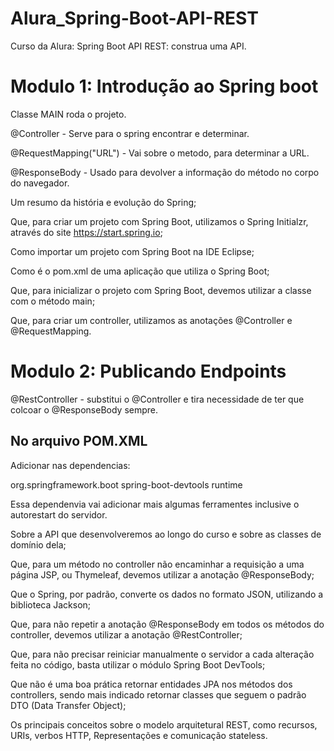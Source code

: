 # Alura_Spring-Boot-API-REST
Curso da Alura: Spring Boot API REST: construa uma API.

# Modulo 1: Introdução ao Spring boot

Classe MAIN roda o projeto.

@Controller - Serve para o spring encontrar e determinar.

@RequestMapping("URL") -  Vai sobre o metodo, para determinar a URL.

@ResponseBody - Usado para devolver a informação do método no corpo do navegador.

  Um resumo da história e evolução do Spring;
  
  Que, para criar um projeto com Spring Boot, utilizamos o Spring Initialzr, através do site https://start.spring.io;
  
  Como importar um projeto com Spring Boot na IDE Eclipse;
  
  Como é o pom.xml de uma aplicação que utiliza o Spring Boot;
  
  Que, para inicializar o projeto com Spring Boot, devemos utilizar a classe com o método main;
  
  Que, para criar um controller, utilizamos as anotações @Controller e @RequestMapping.

# Modulo 2: Publicando Endpoints

@RestController - substitui o @Controller e tira  necessidade de ter que colcoar o @ResponseBody sempre.

## No arquivo POM.XML
Adicionar nas dependencias: 

<dependency>
  <groupId>org.springframework.boot</groupId>
  <artifactId>spring-boot-devtools</artifactId>
  <scope>runtime</scope>
</dependency>

Essa dependenvia vai adicionar mais algumas ferramentes inclusive o autorestart do servidor.

  Sobre a API que desenvolveremos ao longo do curso e sobre as classes de domínio dela;
  
  Que, para um método no controller não encaminhar a requisição a uma página JSP, ou Thymeleaf, devemos utilizar a anotação @ResponseBody;
  
  Que o Spring, por padrão, converte os dados no formato JSON, utilizando a biblioteca Jackson;
  
  Que, para não repetir a anotação @ResponseBody em todos os métodos do controller, devemos utilizar a anotação @RestController;
  
  Que, para não precisar reiniciar manualmente o servidor a cada alteração feita no código, basta utilizar o módulo Spring Boot DevTools;
  
  Que não é uma boa prática retornar entidades JPA nos métodos dos controllers, sendo mais indicado retornar classes que seguem o padrão DTO (Data Transfer Object);
  
  Os principais conceitos sobre o modelo arquitetural REST, como recursos, URIs, verbos HTTP, Representações e comunicação stateless.
